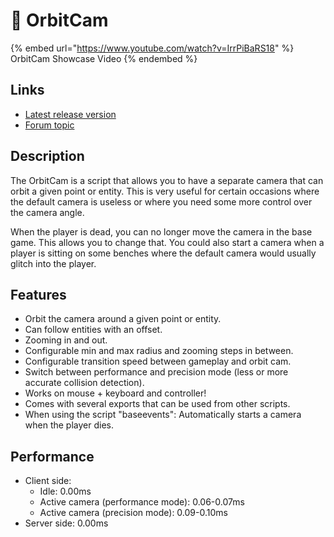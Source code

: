 # 🎦 OrbitCam

{% embed url="https://www.youtube.com/watch?v=IrrPiBaRS18" %}
OrbitCam Showcase Video
{% endembed %}

## Links

* [Latest release version](https://github.com/Kiminaze/OrbitCam/releases/latest)
* [Forum topic](https://forum.cfx.re/t/free-orbitcam-lets-you-orbit-around-a-given-point-or-entity/4971536)

## Description

The OrbitCam is a script that allows you to have a separate camera that can orbit a given point or entity. This is very useful for certain occasions where the default camera is useless or where you need some more control over the camera angle.

When the player is dead, you can no longer move the camera in the base game. This allows you to change that. You could also start a camera when a player is sitting on some benches where the default camera would usually glitch into the player.

## Features

* Orbit the camera around a given point or entity.
* Can follow entities with an offset.
* Zooming in and out.
* Configurable min and max radius and zooming steps in between.
* Configurable transition speed between gameplay and orbit cam.
* Switch between performance and precision mode (less or more accurate collision detection).
* Works on mouse + keyboard and controller!
* Comes with several exports that can be used from other scripts.
* When using the script "baseevents": Automatically starts a camera when the player dies.

## Performance

* Client side:
  * Idle: 0.00ms
  * Active camera (performance mode): 0.06-0.07ms
  * Active camera (precision mode): 0.09-0.10ms
* Server side: 0.00ms
